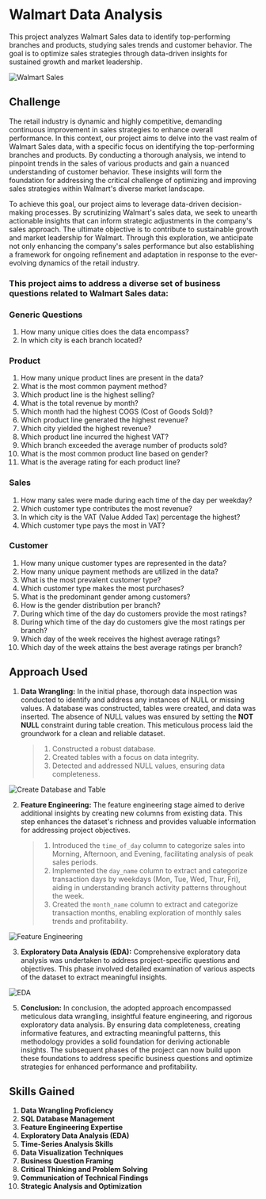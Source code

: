 # Walmart Data Analysis

This project analyzes Walmart Sales data to identify top-performing branches and products, studying sales trends and customer behavior. The goal is to optimize sales strategies through data-driven insights for sustained growth and market leadership.

![Walmart Sales ](https://github.com/AashishhSharmaa/Walmart_Data_Analysis-MySQL/assets/152653168/388fb1b1-79cf-4133-8fec-66fab47efffb)

## Challenge

The retail industry is dynamic and highly competitive, demanding continuous improvement in sales strategies to enhance overall performance. In this context, our project aims to delve into the vast realm of Walmart Sales data, with a specific focus on identifying the top-performing branches and products. By conducting a thorough analysis, we intend to pinpoint trends in the sales of various products and gain a nuanced understanding of customer behavior. These insights will form the foundation for addressing the critical challenge of optimizing and improving sales strategies within Walmart's diverse market landscape.

To achieve this goal, our project aims to leverage data-driven decision-making processes. By scrutinizing Walmart's sales data, we seek to unearth actionable insights that can inform strategic adjustments in the company's sales approach. The ultimate objective is to contribute to sustainable growth and market leadership for Walmart. Through this exploration, we anticipate not only enhancing the company's sales performance but also establishing a framework for ongoing refinement and adaptation in response to the ever-evolving dynamics of the retail industry.

### This project aims to address a diverse set of business questions related to Walmart Sales data:

### Generic Questions

1. How many unique cities does the data encompass?
2. In which city is each branch located?

### Product

1. How many unique product lines are present in the data?
2. What is the most common payment method?
3. Which product line is the highest selling?
4. What is the total revenue by month?
5. Which month had the highest COGS (Cost of Goods Sold)?
6. Which product line generated the highest revenue?
7. Which city yielded the highest revenue?
8. Which product line incurred the highest VAT?
9. Which branch exceeded the average number of products sold?
10. What is the most common product line based on gender?
11. What is the average rating for each product line?

### Sales

1. How many sales were made during each time of the day per weekday?
2. Which customer type contributes the most revenue?
3. In which city is the VAT (Value Added Tax) percentage the highest?
4. Which customer type pays the most in VAT?

### Customer

1. How many unique customer types are represented in the data?
2. How many unique payment methods are utilized in the data?
3. What is the most prevalent customer type?
4. Which customer type makes the most purchases?
5. What is the predominant gender among customers?
6. How is the gender distribution per branch?
7. During which time of the day do customers provide the most ratings?
8. During which time of the day do customers give the most ratings per branch?
9. Which day of the week receives the highest average ratings?
10. Which day of the week attains the best average ratings per branch?

## Approach Used

1. **Data Wrangling:**
   In the initial phase, thorough data inspection was conducted to identify and address any instances of NULL or missing values. A database was constructed, tables were created, and data was inserted. The absence of NULL values was ensured by setting the **NOT NULL** constraint during table creation. This meticulous process laid the groundwork for a clean and reliable dataset.

   > 1. Constructed a robust database.
   > 2. Created tables with a focus on data integrity.
   > 3. Detected and addressed NULL values, ensuring data completeness.

![Create Database and Table](https://github.com/AashishhSharmaa/Walmart_Data_Analysis-MySQL/assets/152653168/97fb7aad-110d-4e42-be31-61796f2a2903)

2. **Feature Engineering:**
   The feature engineering stage aimed to derive additional insights by creating new columns from existing data. This step enhances the dataset's richness and provides valuable information for addressing project objectives.

   > 1. Introduced the `time_of_day` column to categorize sales into Morning, Afternoon, and Evening, facilitating analysis of peak sales periods.
   > 2. Implemented the `day_name` column to extract and categorize transaction days by weekdays (Mon, Tue, Wed, Thur, Fri), aiding in understanding branch activity patterns throughout the week.
   > 3. Created the `month_name` column to extract and categorize transaction months, enabling exploration of monthly sales trends and profitability.

![Feature Engineering](https://github.com/AashishhSharmaa/Walmart_Data_Analysis-MySQL/assets/152653168/055eb7de-243e-4cc9-940f-86c787ed7d80)

3. **Exploratory Data Analysis (EDA):**
   Comprehensive exploratory data analysis was undertaken to address project-specific questions and objectives. This phase involved detailed examination of various aspects of the dataset to extract meaningful insights.

![EDA](https://github.com/AashishhSharmaa/Walmart_Data_Analysis-MySQL/assets/152653168/5eda2ed6-b8dd-4a60-b803-b865951f1023)

5. **Conclusion:**
   In conclusion, the adopted approach encompassed meticulous data wrangling, insightful feature engineering, and rigorous exploratory data analysis. By ensuring data completeness, creating informative features, and extracting meaningful patterns, this methodology provides a solid foundation for deriving actionable insights. The subsequent phases of the project can now build upon these foundations to address specific business questions and optimize strategies for enhanced performance and profitability.

## Skills Gained
1. **Data Wrangling Proficiency**
2. **SQL Database Management**
3. **Feature Engineering Expertise**
4. **Exploratory Data Analysis (EDA)**
5. **Time-Series Analysis Skills**
6. **Data Visualization Techniques**
7. **Business Question Framing**
8. **Critical Thinking and Problem Solving**
9. **Communication of Technical Findings**
10. **Strategic Analysis and Optimization**
